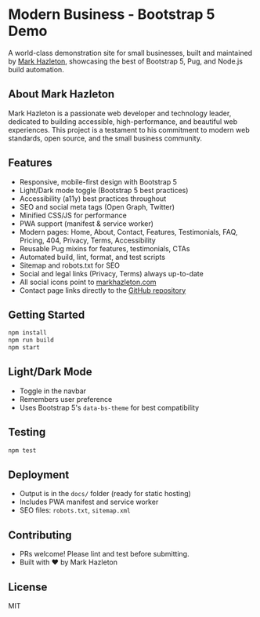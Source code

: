 # Modern Business - Bootstrap 5 Demo

A world-class demonstration site for small businesses, built and maintained by [Mark Hazleton](https://markhazleton.com), showcasing the best of Bootstrap 5, Pug, and Node.js build automation.

## About Mark Hazleton

Mark Hazleton is a passionate web developer and technology leader, dedicated to building accessible, high-performance, and beautiful web experiences. This project is a testament to his commitment to modern web standards, open source, and the small business community.

## Features

- Responsive, mobile-first design with Bootstrap 5
- Light/Dark mode toggle (Bootstrap 5 best practices)
- Accessibility (a11y) best practices throughout
- SEO and social meta tags (Open Graph, Twitter)
- Minified CSS/JS for performance
- PWA support (manifest & service worker)
- Modern pages: Home, About, Contact, Features, Testimonials, FAQ, Pricing, 404, Privacy, Terms, Accessibility
- Reusable Pug mixins for features, testimonials, CTAs
- Automated build, lint, format, and test scripts
- Sitemap and robots.txt for SEO
- Social and legal links (Privacy, Terms) always up-to-date
- All social icons point to [markhazleton.com](https://markhazleton.com)
- Contact page links directly to the [GitHub repository](https://github.com/markhazleton/startbootstrap-modern-business)

## Getting Started

```sh
npm install
npm run build
npm start
```

## Light/Dark Mode

- Toggle in the navbar
- Remembers user preference
- Uses Bootstrap 5's `data-bs-theme` for best compatibility

## Testing

```sh
npm test
```

## Deployment

- Output is in the `docs/` folder (ready for static hosting)
- Includes PWA manifest and service worker
- SEO files: `robots.txt`, `sitemap.xml`

## Contributing

- PRs welcome! Please lint and test before submitting.
- Built with ❤️ by Mark Hazleton

## License

MIT
